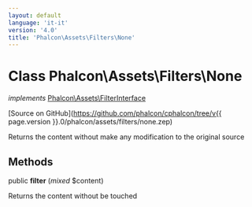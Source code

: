 ```yaml
---
layout: default
language: 'it-it'
version: '4.0'
title: 'Phalcon\Assets\Filters\None'
---
```


# Class **Phalcon\Assets\Filters\None**

*implements* [Phalcon\Assets\FilterInterface](Phalcon_Assets_FilterInterface)

[Source on GitHub](https://github.com/phalcon/cphalcon/tree/v{{ page.version }}.0/phalcon/assets/filters/none.zep)

Returns the content without make any modification to the original source

## Methods

public **filter** (*mixed* $content)

Returns the content without be touched